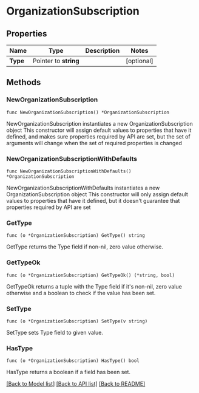 # OrganizationSubscription

## Properties

Name | Type | Description | Notes
------------ | ------------- | ------------- | -------------
**Type** | Pointer to **string** |  | [optional] 

## Methods

### NewOrganizationSubscription

`func NewOrganizationSubscription() *OrganizationSubscription`

NewOrganizationSubscription instantiates a new OrganizationSubscription object
This constructor will assign default values to properties that have it defined,
and makes sure properties required by API are set, but the set of arguments
will change when the set of required properties is changed

### NewOrganizationSubscriptionWithDefaults

`func NewOrganizationSubscriptionWithDefaults() *OrganizationSubscription`

NewOrganizationSubscriptionWithDefaults instantiates a new OrganizationSubscription object
This constructor will only assign default values to properties that have it defined,
but it doesn't guarantee that properties required by API are set

### GetType

`func (o *OrganizationSubscription) GetType() string`

GetType returns the Type field if non-nil, zero value otherwise.

### GetTypeOk

`func (o *OrganizationSubscription) GetTypeOk() (*string, bool)`

GetTypeOk returns a tuple with the Type field if it's non-nil, zero value otherwise
and a boolean to check if the value has been set.

### SetType

`func (o *OrganizationSubscription) SetType(v string)`

SetType sets Type field to given value.

### HasType

`func (o *OrganizationSubscription) HasType() bool`

HasType returns a boolean if a field has been set.


[[Back to Model list]](../README.md#documentation-for-models) [[Back to API list]](../README.md#documentation-for-api-endpoints) [[Back to README]](../README.md)


